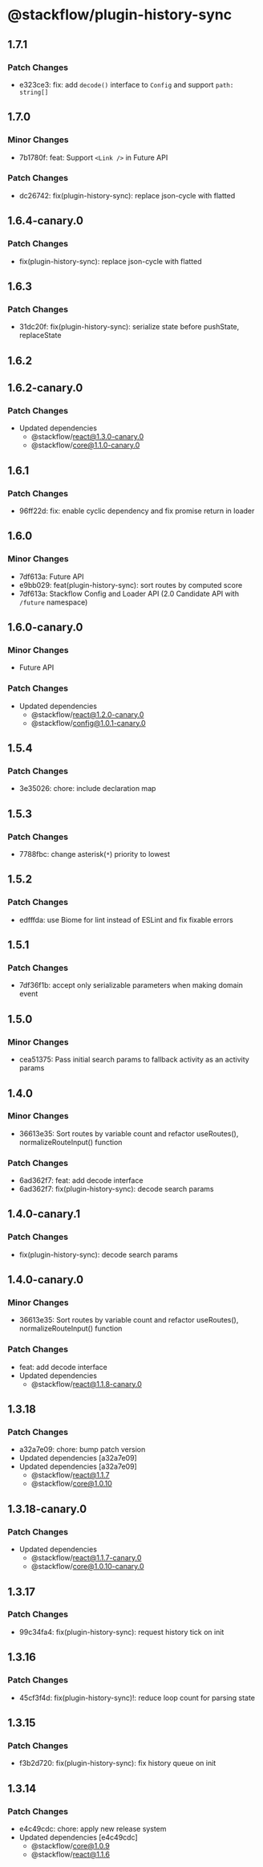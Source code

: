 # @stackflow/plugin-history-sync

## 1.7.1

### Patch Changes

- e323ce3: fix: add `decode()` interface to `Config` and support `path: string[]`

## 1.7.0

### Minor Changes

- 7b1780f: feat: Support `<Link />` in Future API

### Patch Changes

- dc26742: fix(plugin-history-sync): replace json-cycle with flatted

## 1.6.4-canary.0

### Patch Changes

- fix(plugin-history-sync): replace json-cycle with flatted

## 1.6.3

### Patch Changes

- 31dc20f: fix(plugin-history-sync): serialize state before pushState, replaceState

## 1.6.2

## 1.6.2-canary.0

### Patch Changes

- Updated dependencies
  - @stackflow/react@1.3.0-canary.0
  - @stackflow/core@1.1.0-canary.0

## 1.6.1

### Patch Changes

- 96ff22d: fix: enable cyclic dependency and fix promise return in loader

## 1.6.0

### Minor Changes

- 7df613a: Future API
- e9bb029: feat(plugin-history-sync): sort routes by computed score
- 7df613a: Stackflow Config and Loader API (2.0 Candidate API with `/future` namespace)

## 1.6.0-canary.0

### Minor Changes

- Future API

### Patch Changes

- Updated dependencies
  - @stackflow/react@1.2.0-canary.0
  - @stackflow/config@1.0.1-canary.0

## 1.5.4

### Patch Changes

- 3e35026: chore: include declaration map

## 1.5.3

### Patch Changes

- 7788fbc: change asterisk(`*`) priority to lowest

## 1.5.2

### Patch Changes

- edfffda: use Biome for lint instead of ESLint and fix fixable errors

## 1.5.1

### Patch Changes

- 7df36f1b: accept only serializable parameters when making domain event

## 1.5.0

### Minor Changes

- cea51375: Pass initial search params to fallback activity as an activity params

## 1.4.0

### Minor Changes

- 36613e35: Sort routes by variable count and refactor useRoutes(), normalizeRouteInput() function

### Patch Changes

- 6ad362f7: feat: add decode interface
- 6ad362f7: fix(plugin-history-sync): decode search params

## 1.4.0-canary.1

### Patch Changes

- fix(plugin-history-sync): decode search params

## 1.4.0-canary.0

### Minor Changes

- 36613e35: Sort routes by variable count and refactor useRoutes(), normalizeRouteInput() function

### Patch Changes

- feat: add decode interface
- Updated dependencies
  - @stackflow/react@1.1.8-canary.0

## 1.3.18

### Patch Changes

- a32a7e09: chore: bump patch version
- Updated dependencies [a32a7e09]
- Updated dependencies [a32a7e09]
  - @stackflow/react@1.1.7
  - @stackflow/core@1.0.10

## 1.3.18-canary.0

### Patch Changes

- Updated dependencies
  - @stackflow/react@1.1.7-canary.0
  - @stackflow/core@1.0.10-canary.0

## 1.3.17

### Patch Changes

- 99c34fa4: fix(plugin-history-sync): request history tick on init

## 1.3.16

### Patch Changes

- 45cf3f4d: fix(plugin-history-sync)!: reduce loop count for parsing state

## 1.3.15

### Patch Changes

- f3b2d720: fix(plugin-history-sync): fix history queue on init

## 1.3.14

### Patch Changes

- e4c49cdc: chore: apply new release system
- Updated dependencies [e4c49cdc]
  - @stackflow/core@1.0.9
  - @stackflow/react@1.1.6
